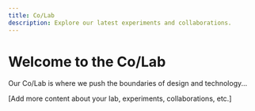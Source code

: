 ```yaml
---
title: Co/Lab
description: Explore our latest experiments and collaborations.
---
```


# Welcome to the Co/Lab

Our Co/Lab is where we push the boundaries of design and technology...

[Add more content about your lab, experiments, collaborations, etc.]